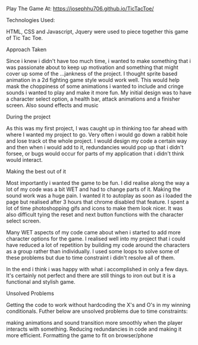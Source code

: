 Play The Game At: https://josephhu706.github.io/TicTacToe/

Technologies Used:

HTML, CSS and Javascript, Jquery were used to piece together this game of Tic Tac Toe.


Approach Taken

Since i knew i didn't have too much time, i wanted to make something that i was passionate about to keep up motivation and something that might cover up some of the ...jankness of the project. I thought sprite based animation in a 2d fighting game style would work well. This would help mask the choppiness of some animations i wanted to include and cringe sounds i wanted to play and make it more fun. My initial design was to have a character select option, a health bar, attack animations and a finisher screen. Also sound effects and music

During the project

As this was my first project, I was caught up in thinking too far ahead with where I wanted my project to go. Very often i would go down a rabbit hole and lose track ot the whole project. I would design my code a certain way and then when i would add to it, redundancies would pop up that i didn't forsee, or bugs would occur for parts of my application that i didn't think would interact.

Making the best out of it

Most importantly i wanted the game to be fun. I did realise along the way a lot of my code was a bit WET and had to change parts of it. Making the sound work was a huge pain. I wanted it to autoplay as soon as i loaded the page but realised after 3 hours that chrome disabled that feature. I spent a lot of time photoshopping gifs and icons to make them look nicer. It was also difficult tying the reset and next button functions with the character select screen.

Many WET aspects of my code came about when i started to add more character options for the game. I realised well into my project that i could have reduced a lot of repetition by building my code around the characters as a group rather than individually. I used some loops to solve some of these problems but due to time constraint i didn't resolve all of them.

In the end i think i was happy with what i accomplished in only a few days. It's certainly not perfect and there are still things to iron out but it is a functional and stylish game.

Unsolved Problems

Getting the code to work without hardcoding the X's and O's in my winning conditionals.
Futher below are unsolved problems due to time constraints:

making animations and sound transition more smoothly when the player interacts with something.
Reducing redundancies in code and making it more efficient.
Formatting the game to fit on browser/phone